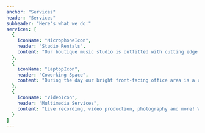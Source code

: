 ```yaml
---
anchor: "Services"
header: "Services"
subheader: "Here's what we do:"
services: [
  {
    iconName: "MicrophoneIcon",
    header: "Studio Rentals",
    content: "Our boutique music studio is outfitted with cutting edge audio reactive lighting. It's the perfect spot for your weekly rehearsals, live recording, or private events."
  },
  {
    iconName: "LaptopIcon",
    header: "Coworking Space",
    content: "During the day our bright front-facing office area is a coworking space, conveniently located downtown Victoria."
  },
  {
    iconName: "VideoIcon",
    header: "Multimedia Services",
    content: "Live recording, video production, photography and more! Whatever your needs our talented team will make it happen."
  }
]
---
```

